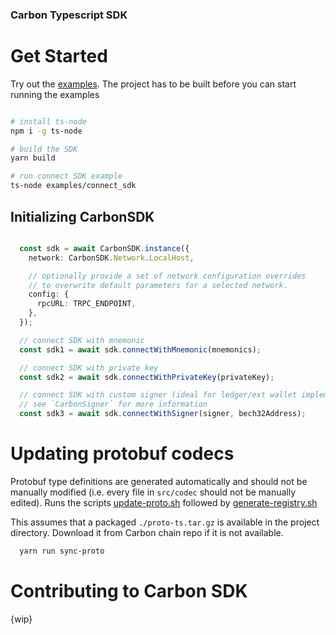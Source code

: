 ### Carbon Typescript SDK ###

# Get Started

Try out the [examples](./examples/). The project has to be built before you can start running the examples

```bash

# install ts-node
npm i -g ts-node

# build the SDK
yarn build

# run connect SDK example
ts-node examples/connect_sdk

```

## Initializing CarbonSDK

```typescript

  const sdk = await CarbonSDK.instance({
    network: CarbonSDK.Network.LocalHost,

    // optionally provide a set of network configuration overrides
    // to overwrite default parameters for a selected network.
    config: {
      rpcURL: TRPC_ENDPOINT,
    },
  });

  // connect SDK with mnemonic
  const sdk1 = await sdk.connectWithMnemonic(mnemonics);

  // connect SDK with private key
  const sdk2 = await sdk.connectWithPrivateKey(privateKey);

  // connect SDK with custom signer (ideal for ledger/ext wallet implementation)
  // see `CarbonSigner` for more information
  const sdk3 = await sdk.connectWithSigner(signer, bech32Address);

```

# Updating protobuf codecs

Protobuf type definitions are generated automatically and should not be manually modified (i.e. every file in `src/codec` should not be manually edited).
Runs the scripts [update-proto.sh](./scripts/update-proto.sh) followed by [generate-registry.sh](./scripts/generate-registry.sh)

This assumes that a packaged `./proto-ts.tar.gz` is available in the project directory. Download it from Carbon chain repo if it is not available.

```bash
  yarn run sync-proto
```

# Contributing to Carbon SDK
{wip}
